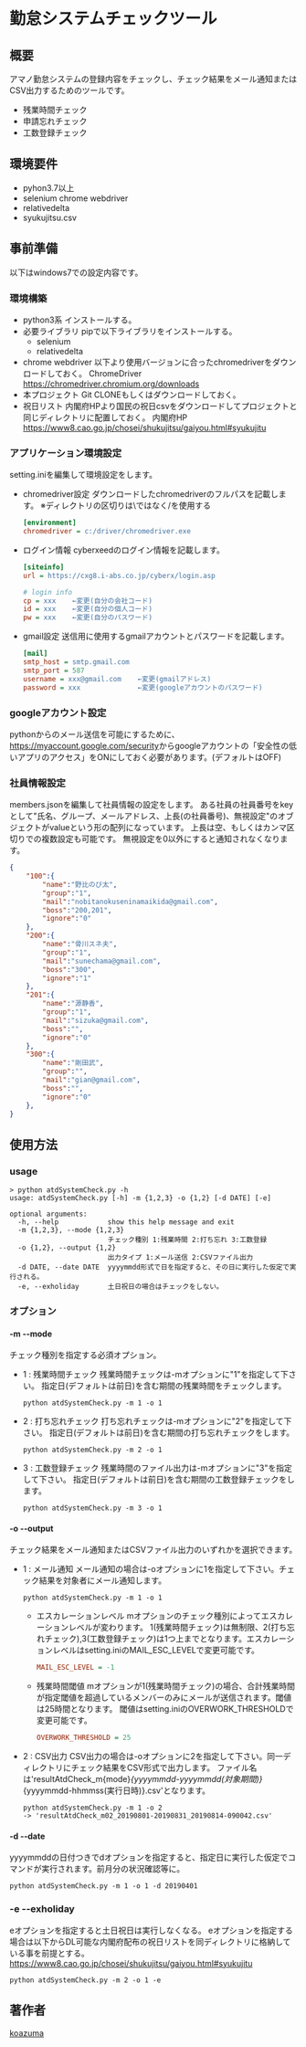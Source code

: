 # 勤怠システムチェックツール

## 概要

アマノ勤怠システムの登録内容をチェックし、チェック結果をメール通知またはCSV出力するためのツールです。

* 残業時間チェック
* 申請忘れチェック
* 工数登録チェック

## 環境要件

* pyhon3.7以上
* selenium chrome webdriver
* relativedelta
* syukujitsu.csv

## 事前準備

以下はwindows7での設定内容です。

### 環境構築

* python3系
  インストールする。
* 必要ライブラリ
  pipで以下ライブラリをインストールする。
  * selenium
  * relativedelta
* chrome webdriver
  以下より使用バージョンに合ったchromedriverをダウンロードしておく。
  ChromeDriver <https://chromedriver.chromium.org/downloads>
* 本プロジェクト
  Git CLONEもしくはダウンロードしておく。
* 祝日リスト
  内閣府HPより国民の祝日csvをダウンロードしてプロジェクトと同じディレクトリに配置しておく。
  内閣府HP <https://www8.cao.go.jp/chosei/shukujitsu/gaiyou.html#syukujitu>

### アプリケーション環境設定

setting.iniを編集して環境設定をします。

* chromedriver設定
  ダウンロードしたchromedriverのフルパスを記載します。
  ※ディレクトリの区切りは\ではなく/を使用する

  ```ini
  [environment]
  chromedriver = c:/driver/chromedriver.exe
  ```

* ログイン情報
  cyberxeedのログイン情報を記載します。

  ```ini
  [siteinfo]
  url = https://cxg8.i-abs.co.jp/cyberx/login.asp
  
  # login info
  cp = xxx    ←変更(自分の会社コード)
  id = xxx    ←変更(自分の個人コード)
  pw = xxx    ←変更(自分のパスワード)
  ```

* gmail設定
  送信用に使用するgmailアカウントとパスワードを記載します。

  ```ini
  [mail]
  smtp_host = smtp.gmail.com
  smtp_port = 587
  username = xxx@gmail.com    ←変更(gmailアドレス)
  password = xxx              ←変更(googleアカウントのパスワード)
  ```

### googleアカウント設定

pythonからのメール送信を可能にするために、<https://myaccount.google.com/security>からgoogleアカウントの「安全性の低いアプリのアクセス」をONにしておく必要があります。(デフォルトはOFF)

### 社員情報設定

members.jsonを編集して社員情報の設定をします。
ある社員の社員番号をkeyとして"氏名、グループ、メールアドレス、上長(の社員番号)、無視設定"のオブジェクトがvalueという形の配列になっています。
上長は空、もしくはカンマ区切りでの複数設定も可能です。
無視設定を0以外にすると通知されなくなります。

```json
{
    "100":{
        "name":"野比のび太",
        "group":"1",
        "mail":"nobitanokuseninamaikida@gmail.com",
        "boss":"200,201",
        "ignore":"0"
    },
    "200":{
        "name":"骨川スネ夫",
        "group":"1",
        "mail":"sunechama@gmail.com",
        "boss":"300",
        "ignore":"1"
    },
    "201":{
        "name":"源静香",
        "group":"1",
        "mail":"sizuka@gmail.com",
        "boss":"",
        "ignore":"0"
    },
    "300":{
        "name":"剛田武",
        "group":"",
        "mail":"gian@gmail.com",
        "boss":"",
        "ignore":"0"
    },
}
```

## 使用方法

### usage

```batch
> python atdSystemCheck.py -h
usage: atdSystemCheck.py [-h] -m {1,2,3} -o {1,2} [-d DATE] [-e]

optional arguments:
  -h, --help            show this help message and exit
  -m {1,2,3}, --mode {1,2,3}
                        チェック種別 1:残業時間 2:打ち忘れ 3:工数登録
  -o {1,2}, --output {1,2}
                        出力タイプ 1:メール送信 2:CSVファイル出力
  -d DATE, --date DATE  yyyymmdd形式で日を指定すると、その日に実行した仮定で実行される。
  -e, --exholiday       土日祝日の場合はチェックをしない。
```

### オプション

#### -m --mode

チェック種別を指定する必須オプション。

* 1 : 残業時間チェック
  残業時間チェックは-mオプションに"1"を指定して下さい。
  指定日(デフォルトは前日)を含む期間の残業時間をチェックします。

  ```batch
  python atdSystemCheck.py -m 1 -o 1
  ```

* 2 : 打ち忘れチェック
  打ち忘れチェックは-mオプションに"2"を指定して下さい。
  指定日(デフォルトは前日)を含む期間の打ち忘れチェックをします。

  ```batch
  python atdSystemCheck.py -m 2 -o 1
  ```

* 3 : 工数登録チェック
  残業時間のファイル出力は-mオプションに"3"を指定して下さい。
  指定日(デフォルトは前日)を含む期間の工数登録チェックをします。

  ```batch
  python atdSystemCheck.py -m 3 -o 1
  ```

#### -o --output

チェック結果をメール通知またはCSVファイル出力のいずれかを選択できます。

* 1 : メール通知
  メール通知の場合は-oオプションに1を指定して下さい。チェック結果を対象者にメール通知します。

  ```batch
  python atdSystemCheck.py -m 1 -o 1
  ```

  * エスカレーションレベル
    mオプションのチェック種別によってエスカレーションレベルが変わります。
    1(残業時間チェック)は無制限、2(打ち忘れチェック),3(工数登録チェック)は1つ上までとなります。エスカレーションレベルはsetting.iniのMAIL_ESC_LEVELで変更可能です。

    ```ini
    MAIL_ESC_LEVEL = -1
    ```

  * 残業時間閾値
    mオプションが1(残業時間チェック)の場合、合計残業時間が指定閾値を超過しているメンバーのみにメールが送信されます。閾値は25時間となります。
    閾値はsetting.iniのOVERWORK_THRESHOLDで変更可能です。

    ```ini
    OVERWORK_THRESHOLD = 25
    ```

* 2 : CSV出力
  CSV出力の場合は-oオプションに2を指定して下さい。同一ディレクトリにチェック結果をCSV形式で出力します。
  ファイル名は'resultAtdCheck_m{mode}_{yyyymmdd-yyyymmdd(対象期間)}_{yyyymmdd-hhmmss(実行日時)}.csv'となります。

  ```batch
  python atdSystemCheck.py -m 1 -o 2
  -> 'resultAtdCheck_m02_20190801-20190831_20190814-090042.csv'
  ```

#### -d --date

yyyymmddの日付つきでdオプションを指定すると、指定日に実行した仮定でコマンドが実行されます。前月分の状況確認等に。

```batch
python atdSystemCheck.py -m 1 -o 1 -d 20190401
```

### -e --exholiday

eオプションを指定すると土日祝日は実行しなくなる。
eオプションを指定する場合は以下からDL可能な内閣府配布の祝日リストを同ディレクトリに格納している事を前提とする。
<https://www8.cao.go.jp/chosei/shukujitsu/gaiyou.html#syukujitu>

```batch
python atdSystemCheck.py -m 2 -o 1 -e
```

## 著作者

[koazuma](https://github.com/koazuma)
